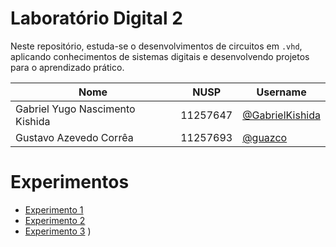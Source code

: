 # **Laboratório Digital 2**

Neste repositório, estuda-se o desenvolvimentos de circuitos em `.vhd`, aplicando conhecimentos de sistemas digitais e desenvolvendo projetos para o aprendizado prático.

Nome     |	NUSP	| Username 
---------- |-----------|-----------
Gabriel Yugo Nascimento Kishida | 11257647 | <a href="https://gitlab.com/gabrielkishida">@GabrielKishida</a>
Gustavo Azevedo Corrêa | 11257693 | <a href="https://gitlab.com/guazco">@guazco</a>

# Experimentos

- [Experimento 1](./experimento1)
- [Experimento 2](./experimento2)
- [Experimento 3](./experimento3)
)